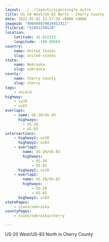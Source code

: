 ```yaml
---
layout: ../../layouts/sign/single.astro
title: US-20 West/US-83 North - Cherry County
date: 2022-05-02 12:57:59 +0000 +0000
imageid: "406404479034912311"
flickrid: "52091338529"
location:
    latitude: 42.812313
    longitude: -100.50569
country:
    name: United States
    slug: united-states
state:
    name: Nebraska
    slug: nebraska
county:
    name: Cherry County
    slug: cherry
tags:
    - shield
highway:
    - us20
    - us83
overlaps:
    - name: US-20/US-83
      highways:
        - US-20
        - US-83
intersections:
    - highway1: us20
      highway2: us83
    - overlap2:
        name: US-20/US-83
        highways:
            - US-20
            - US-83
      highway1: us20
    - overlap2:
        name: US-20/US-83
        highways:
            - US-20
            - US-83
      highway1: us83
statePages:
    - state/nebraska
countyPages:
    - state/nebraska/cherry

---
```

US-20 West/US-83 North in Cherry County